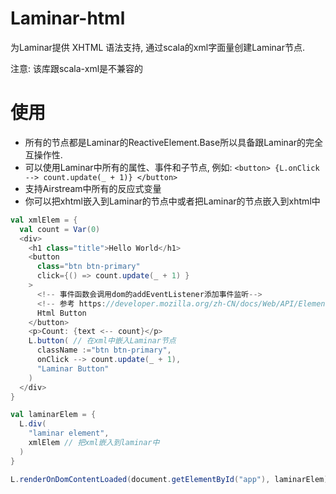 # Laminar-html

为Laminar提供 XHTML 语法支持, 通过scala的xml字面量创建Laminar节点. 

注意: 该库跟scala-xml是不兼容的

# 使用

- 所有的节点都是Laminar的ReactiveElement.Base所以具备跟Laminar的完全互操作性.
- 可以使用Laminar中所有的属性、事件和子节点, 例如: `<button> {L.onClick --> count.update(_ + 1)} </button>`
- 支持Airstream中所有的反应式变量
- 你可以把xhtml嵌入到Laminar的节点中或者把Laminar的节点嵌入到xhtml中

```scala
val xmlElem = {
  val count = Var(0)
  <div>
    <h1 class="title">Hello World</h1>
    <button 
      class="btn btn-primary"
      click={() => count.update(_ + 1) }
    >
      <!-- 事件函数会调用dom的addEventListener添加事件监听-->
      <!-- 参考 https://developer.mozilla.org/zh-CN/docs/Web/API/Element/click_event-->
      Html Button
    </button>
    <p>Count: {text <-- count}</p>
    L.button( // 在xml中嵌入Laminar节点
      className :="btn btn-primary",
      onClick --> count.update(_ + 1),
      "Laminar Button"
    )
  </div>
}

val laminarElem = {
  L.div(
    "laminar element",
    xmlElem // 把xml嵌入到laminar中
  )
}

L.renderOnDomContentLoaded(document.getElementById("app"), laminarElem)
```

